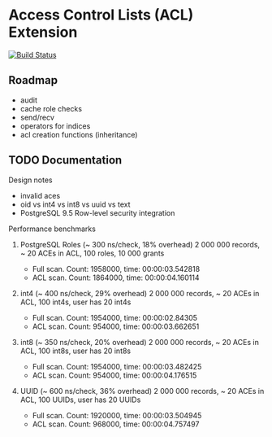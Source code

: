 Access Control Lists (ACL) Extension
====================================

[![Build Status](https://travis-ci.org/arkhipov/acl.svg?branch=master)](https://travis-ci.org/arkhipov/acl)

Roadmap
-------

  * audit
  * cache role checks
  * send/recv
  * operators for indices
  * acl creation functions (inheritance)

TODO Documentation
------------------

Design notes
  * invalid aces
  * oid vs int4 vs int8 vs uuid vs text
  * PostgreSQL 9.5 Row-level security integration

Performance benchmarks

  1. PostgreSQL Roles (~ 300 ns/check, 18% overhead)
     2 000 000 records, ~ 20 ACEs in ACL, 100 roles, 10 000 grants
       * Full scan. Count: 1958000, time: 00:00:03.542818
       * ACL scan. Count: 1864000, time: 00:00:04.160114

  2. int4 (~ 400 ns/check, 29% overhead)
     2 000 000 records, ~ 20 ACEs in ACL, 100 int4s, user has 20 int4s
       * Full scan. Count: 1954000, time: 00:00:02.84305
       * ACL scan. Count: 954000, time: 00:00:03.662651

  3. int8 (~ 350 ns/check, 20% overhead)
     2 000 000 records, ~ 20 ACEs in ACL, 100 int8s, user has 20 int8s
       * Full scan. Count: 1954000, time: 00:00:03.482425
       * ACL scan. Count: 954000, time: 00:00:04.176515

  4. UUID (~ 600 ns/check, 36% overhead)
     2 000 000 records, ~ 20 ACEs in ACL, 100 UUIDs, user has 20 UUIDs
       * Full scan. Count: 1920000, time: 00:00:03.504945
       * ACL scan. Count: 968000, time: 00:00:04.757497
